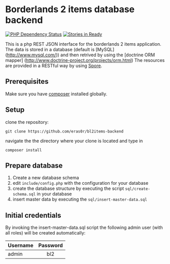 # Borderlands 2 items database backend

[![PHP Dependency Status](https://www.versioneye.com/user/projects/5453bcf922b4fbef21000116/badge.svg?style=flat)](https://www.versioneye.com/user/projects/5453bcf922b4fbef21000116)
[![Stories in Ready](https://badge.waffle.io/eras0r/bl2items-backend.png?label=ready&title=Ready)](https://waffle.io/eras0r/bl2items-backend)

This is a php REST JSON interface for the borderlands 2 items application.
The data is stored in a database (default is [MySQL] (http://www.mysql.com/)) and then retrived by using the [doctrine ORM mapper] (http://www.doctrine-project.org/projects/orm.html)
The resources are provided in a RESTful way by using  [Spore](https://github.com/dannykopping/spore).

## Prerequisites
Make sure you have [composer](http://getcomposer.org/) installed globally.

## Setup
clone the repository:
```
git clone https://github.com/eras0r/bl2items-backend
```
navigate the the directory where your clone is located and type in 
```
composer install
```

## Prepare database
1. Create a new database schema
2. edit `include/config.php` with the configuration for your database
3. create the database structure by executing the script `sql/create-schema.sql` in your database
4. insert master data by executing the `sql/insert-master-data.sql`

## Initial credentials
By invoking the insert-master-data.sql script the following admin user (with all roles) will be created automatically:

| Username | Password   |
| -------- |:---------: |
| admin    | bl2        |
